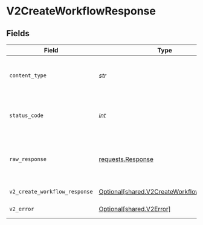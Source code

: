 # V2CreateWorkflowResponse


## Fields

| Field                                                                                        | Type                                                                                         | Required                                                                                     | Description                                                                                  |
| -------------------------------------------------------------------------------------------- | -------------------------------------------------------------------------------------------- | -------------------------------------------------------------------------------------------- | -------------------------------------------------------------------------------------------- |
| `content_type`                                                                               | *str*                                                                                        | :heavy_check_mark:                                                                           | HTTP response content type for this operation                                                |
| `status_code`                                                                                | *int*                                                                                        | :heavy_check_mark:                                                                           | HTTP response status code for this operation                                                 |
| `raw_response`                                                                               | [requests.Response](https://requests.readthedocs.io/en/latest/api/#requests.Response)        | :heavy_minus_sign:                                                                           | Raw HTTP response; suitable for custom response parsing                                      |
| `v2_create_workflow_response`                                                                | [Optional[shared.V2CreateWorkflowResponse]](../../models/shared/v2createworkflowresponse.md) | :heavy_minus_sign:                                                                           | Created workflow                                                                             |
| `v2_error`                                                                                   | [Optional[shared.V2Error]](../../models/shared/v2error.md)                                   | :heavy_minus_sign:                                                                           | General error                                                                                |